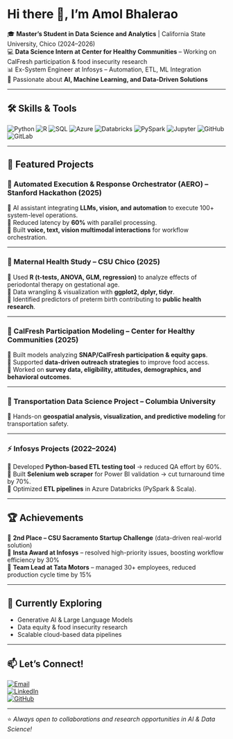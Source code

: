 # Hi there 👋, I’m Amol Bhalerao  

🎓 **Master’s Student in Data Science and Analytics** | California State University, Chico (2024–2026)  
💻 **Data Science Intern at Center for Healthy Communities** – Working on CalFresh participation & food insecurity research  
📊 Ex-System Engineer at Infosys – Automation, ETL, ML Integration  
🚀 Passionate about **AI, Machine Learning, and Data-Driven Solutions**  

---

## 🛠️ Skills & Tools  

![Python](https://img.shields.io/badge/-Python-3776AB?style=for-the-badge&logo=python&logoColor=white)  ![R](https://img.shields.io/badge/-R-276DC3?style=for-the-badge&logo=r&logoColor=white)  ![SQL](https://img.shields.io/badge/-SQL-336791?style=for-the-badge&logo=postgresql&logoColor=white)  ![Azure](https://img.shields.io/badge/-Azure-0089D6?style=for-the-badge&logo=microsoftazure&logoColor=white)  ![Databricks](https://img.shields.io/badge/-Databricks-FF3621?style=for-the-badge&logo=databricks&logoColor=white)  ![PySpark](https://img.shields.io/badge/-PySpark-E25A1C?style=for-the-badge)  ![Jupyter](https://img.shields.io/badge/-Jupyter-F37626?style=for-the-badge&logo=jupyter&logoColor=white)  ![GitHub](https://img.shields.io/badge/-GitHub-181717?style=for-the-badge&logo=github)  ![GitLab](https://img.shields.io/badge/-GitLab-FC6D26?style=for-the-badge&logo=gitlab&logoColor=white)  

---

## 📂 Featured Projects  

### 🚀 Automated Execution & Response Orchestrator (AERO) – Stanford Hackathon (2025)  
🔹 AI assistant integrating **LLMs, vision, and automation** to execute 100+ system-level operations.  
🔹 Reduced latency by **60%** with parallel processing.  
🔹 Built **voice, text, vision multimodal interactions** for workflow orchestration.  

---

### 🧪 Maternal Health Study – CSU Chico (2025)  
🔹 Used **R (t-tests, ANOVA, GLM, regression)** to analyze effects of periodontal therapy on gestational age.  
🔹 Data wrangling & visualization with **ggplot2, dplyr, tidyr**.  
🔹 Identified predictors of preterm birth contributing to **public health research**.  

---

### 🍎 CalFresh Participation Modeling – Center for Healthy Communities (2025)  
🔹 Built models analyzing **SNAP/CalFresh participation & equity gaps**.  
🔹 Supported **data-driven outreach strategies** to improve food access.  
🔹 Worked on **survey data, eligibility, attitudes, demographics, and behavioral outcomes**.  

---

### 🚗 Transportation Data Science Project – Columbia University  
🔹 Hands-on **geospatial analysis, visualization, and predictive modeling** for transportation safety.  

---

### ⚡ Infosys Projects (2022–2024)  
🔹 Developed **Python-based ETL testing tool** → reduced QA effort by 60%.  
🔹 Built **Selenium web scraper** for Power BI validation → cut turnaround time by 70%.  
🔹 Optimized **ETL pipelines** in Azure Databricks (PySpark & Scala).  

---

## 🏆 Achievements  

🥈 **2nd Place – CSU Sacramento Startup Challenge** (data-driven real-world solution)  
🏅 **Insta Award at Infosys** – resolved high-priority issues, boosting workflow efficiency by 30%  
🤝 **Team Lead at Tata Motors** – managed 30+ employees, reduced production cycle time by 15%  

---

## 🌱 Currently Exploring  

- Generative AI & Large Language Models  
- Data equity & food insecurity research  
- Scalable cloud-based data pipelines  

---

## 📫 Let’s Connect!  

[![Email](https://img.shields.io/badge/Email-asbhalerao%40csuchico.edu-red?style=flat&logo=gmail&logoColor=white)](mailto:asbhalerao@csuchico.edu)  
[![LinkedIn](https://img.shields.io/badge/LinkedIn-Profile-blue?style=flat&logo=linkedin)](https://www.linkedin.com/)  
[![GitHub](https://img.shields.io/badge/GitHub-AmolBhalerao-black?style=flat&logo=github)](https://github.com/)  

---
⭐️ _Always open to collaborations and research opportunities in AI & Data Science!_
